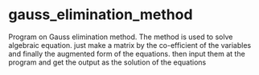 # gauss_elimination_method
Program on Gauss elimination method. The method is used to solve algebraic equation.
just make a matrix by the co-efficient of the variables and finally the augmented form of the equations.
then input them at the program and get the output as the solution of the equations
